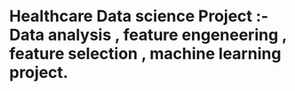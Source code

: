 # Healthcare Data science Project :- Data analysis , feature engeneering , feature selection , machine learning project.
